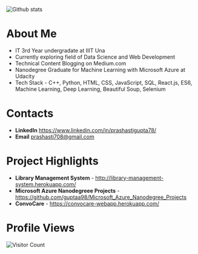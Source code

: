 
![Github stats](https://github-readme-stats.vercel.app/api?username=guptaa98) 

# About Me 
* IT 3rd Year undergradate at IIIT Una
* Currently exploring field of Data Science and Web Development
* Technical Content Blogging on Medium.com 
* Nanodegree Graduate for Machine Learning with Microsoft Azure at Udacity
* Tech Stack - C++, Python, HTML, CSS, JavaScript, SQL, React.js, ES6, Machine Learning, Deep Learning, Beautiful Soup, Selenium

# Contacts
* **LinkedIn** https://www.linkedin.com/in/prashastigupta78/
* **Email** prashasti708@gmail.com

# Project Highlights
* **Library Management System** - http://library-management-system.herokuapp.com/
* **Microsoft Azure Nanodegreee Projects** - https://github.com/guptaa98/Microsoft_Azure_Nanodegree_Projects
* **ConvoCare** - https://convocare-webapp.herokuapp.com/


# Profile Views
![Visitor Count](https://profile-counter.glitch.me/guptaa98/count.svg)
